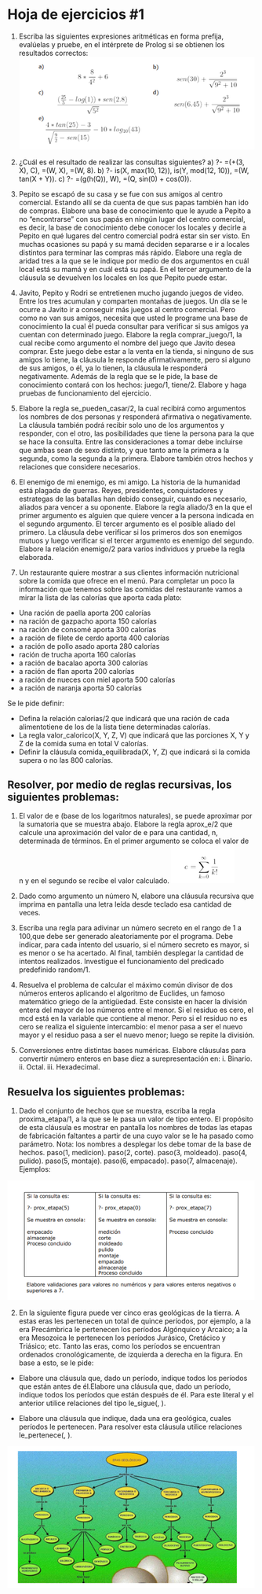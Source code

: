 # Hoja de ejercicios #1

1. Escriba las siguientes expresiones aritméticas en forma prefija, evalúelas y pruebe,
en el intérprete de Prolog si se obtienen los resultados correctos:
![EX](/Src/ejercicio_1.png)

2. ¿Cuál es el resultado de realizar las consultas siguientes?
a) ?- =(+(3, X), C), =(W, X), =(W, 8).
b) ?- is(X, max(10, 12)), is(Y, mod(12, 10)), =(W, tan(X + Y)).
c) ?- =(g(h(Q)), W), =(Q, sin(0) + cos(0)).

3. Pepito se escapó de su casa y se fue con sus amigos al centro comercial. Estando
allí se da cuenta de que sus papas también han ido de compras. Elabore una base
de conocimiento que le ayude a Pepito a no “encontrarse” con sus papás en ningún
lugar del centro comercial, es decir, la base de conocimiento debe conocer los
locales y decirle a Pepito en qué lugares del centro comercial podrá estar sin ser
visto. En muchas ocasiones su papá y su mamá deciden separarse e ir a locales
distintos para terminar las compras más rápido. Elabore una regla de aridad tres a
la que se le indique por medio de dos argumentos en cuál local está su mamá y en
cuál está su papá. En el tercer argumento de la cláusula se devuelven los locales
en los que Pepito puede estar.

4. Javito, Pepito y Rodri se entretienen mucho jugando juegos de video. Entre los
tres acumulan y comparten montañas de juegos. Un día se le ocurre a Javito ir a
conseguir más juegos al centro comercial. Pero como no van sus amigos, necesita
que usted le programe una base de conocimiento la cual él pueda consultar para
verificar si sus amigos ya cuentan con determinado juego. Elabore la regla
comprar_juego/1, la cual recibe como argumento el nombre del juego que Javito
desea comprar. Este juego debe estar a la venta en la tienda, si ninguno de sus
amigos lo tiene, la cláusula le responde afirmativamente, pero si alguno de sus
amigos, o él, ya lo tienen, la cláusula le responderá negativamente. Además de la
regla que se le pide, la base de conocimiento contará con los hechos: juego/1,
tiene/2. Elabore y haga pruebas de funcionamiento del ejercicio.

5. Elabore la regla se_pueden_casar/2, la cual recibirá como argumentos los nombres
de dos personas y responderá afirmativa o negativamente. La cláusula también
podrá recibir solo uno de los argumentos y responder, con el otro, las posibilidades
que tiene la persona para la que se hace la consulta. Entre las consideraciones a
tomar debe incluirse que ambas sean de sexo distinto, y que tanto ame la primera
a la segunda, como la segunda a la primera. Elabore también otros hechos y
relaciones que considere necesarios.

6. El enemigo de mi enemigo, es mi amigo. La historia de la humanidad está plagada
de guerras. Reyes, presidentes, conquistadores y estrategas de las batallas han
debido conseguir, cuando es necesario, aliados para vencer a su oponente. Elabore
la regla aliado/3 en la que el primer argumento es alguien que quiere vencer a la
persona indicada en el segundo argumento. El tercer argumento es el posible
aliado del primero. La cláusula debe verificar si los primeros dos son enemigos
mutuos y luego verificar si el tercer argumento es enemigo del segundo. Elabore la
relación enemigo/2 para varios individuos y pruebe la regla elaborada.

7. Un restaurante quiere mostrar a sus clientes información nutricional sobre la
comida que ofrece en el menú. Para completar un poco la información que
tenemos sobre las comidas del restaurante vamos a mirar la lista de las calorías
que aporta cada plato:
* Una ración de paella aporta 200 calorías
* na ración de gazpacho aporta 150 calorías
* na ración de consomé aporta 300 calorías
* a ración de filete de cerdo aporta 400 calorías
* a ración de pollo asado aporta 280 calorías
*  ración de trucha aporta 160 calorías
* a ración de bacalao aporta 300 calorías
* a ración de flan aporta 200 calorías
* a ración de nueces con miel aporta 500 calorías
* a ración de naranja aporta 50 calorías

Se le pide definir:
- Defina la relación calorias/2 que indicará que una ración de cada
alimentotiene de los de la lista tiene determinadas calorías.
- La regla valor_calorico(X, Y, Z, V) que indicará que las porciones X, Y y
Z de la comida suma en total V calorías.
- Definir la cláusula comida_equilibrada(X, Y, Z) que indicará si la comida
supera o no las 800 calorías.

## Resolver, por medio de reglas recursivas, los siguientes problemas:

1. El valor de e (base de los logaritmos naturales), se puede aproximar por la
sumatoria que se muestra abajo. Elabore la regla aprox_e/2 que calcule una
aproximación del valor de e para una cantidad, n, determinada de términos. En el
primer argumento se coloca el valor de n y en el segundo se recibe el valor
calculado.
![EX](/Src/ejercicio_1b.png)

2. Dado como argumento un número N, elabore una cláusula recursiva que imprima
en pantalla una letra leída desde teclado esa cantidad de veces.

3. Escriba una regla para adivinar un número secreto en el rango de 1 a 100,que
debe ser generado aleatoriamente por el programa. Debe indicar, para cada
intento del usuario, si el número secreto es mayor, si es menor o se ha acertado.
Al final, también desplegar la cantidad de intentos realizados. Investigue el
funcionamiento del predicado predefinido random/1.

4. Resuelva el problema de calcular el máximo común divisor de dos números
enteros aplicando el algoritmo de Euclides, un famoso matemático griego de la
antigüedad. Este consiste en hacer la división entera del mayor de los números
entre el menor. Si el residuo es cero, el mcd está en la variable que contiene al
menor. Pero si el residuo no es cero se realiza el siguiente intercambio: el menor
pasa a ser el nuevo mayor y el residuo pasa a ser el nuevo menor; luego se
repite la división.

5. Conversiones entre distintas bases numéricas. Elabore cláusulas para convertir
número enteros en base diez a surepresentación en:
i. Binario.
ii. Octal.
iii. Hexadecimal.

## Resuelva los siguientes problemas:
1. Dado el conjunto de hechos que se muestra, escriba la regla proxima_etapa/1, a la
que se le pasa un valor de tipo entero. El propósito de esta cláusula es mostrar en
pantalla los nombres de todas las etapas de fabricación faltantes a partir de una
cuyo valor se le ha pasado como parámetro. Nota: los nombres a desplegar los
debe tomar de la base de hechos.
paso(1, medicion).
paso(2, corte).
paso(3, moldeado).
paso(4, pulido).
paso(5, montaje).
paso(6, empacado).
paso(7, almacenaje).
Ejemplos:

![EX](/Src/ejercicio_1c.png)


2. En la siguiente figura puede ver cinco eras geológicas de la tierra. A estas eras les
pertenecen un total de quince períodos, por ejemplo, a la era Precámbrica le
pertenecen los períodos Algónquico y Arcaico; a la era Mesozoica le pertenecen los
períodos Jurásico, Cretácico y Triásico; etc. Tanto las eras, como los períodos se
encuentran ordenados cronológicamente, de izquierda a derecha en la figura. En
base a esto, se le pide:

* Elabore una cláusula que, dado un período, indique todos los períodos que
están antes de él.Elabore una cláusula que, dado un período, indique todos los
períodos que están después de él. Para este literal y el anterior utilice
relaciones del tipo le_sigue(<periodo anterior>, <periodo posterior>).
  
* Elabore una cláusula que indique, dada una era geológica, cuales períodos le
pertenecen. Para resolver esta cláusula utilice relaciones le_pertenece(<era>,
<periodo>).
  
![EX](/Src/ejercicio_2c.png)
